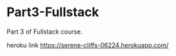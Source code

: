 # Part3-Fullstack
Part 3 of Fullstack course.

heroku link https://serene-cliffs-06224.herokuapp.com/
